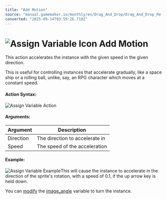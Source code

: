 ```yaml
---
title: "Add Motion"
source: "manual.gamemaker.io/monthly/en/Drag_And_Drop/Drag_And_Drop_Reference/Movement/Add_Motion.htm"
converted: "2025-09-14T03:59:26.710Z"
---
```


# ![Assign Variable Icon](../../../assets/Images/Scripting_Reference/Drag_And_Drop/Reference/Movement/i_Movement_Add_Motion.png) Add Motion

This action accelerates the instance with the given speed in the given direction.

This is useful for controlling instances that accelerate gradually, like a space ship or a rolling ball, unlike, say, an RPG character which moves at a constant speed.

#### Action Syntax:

![Assign Variable Action](../../../assets/Images/Scripting_Reference/Drag_And_Drop/Reference/Movement/a_Movement_Add_Motion.png)

#### Arguments:

| Argument | Description |
| --- | --- |
| Direction | The direction to accelerate in |
| Speed | The speed of the acceleration |

#### Example:

![Assign Variable Example](../../../assets/Images/Scripting_Reference/Drag_And_Drop/Reference/Movement/e_Movement_Add_Motion.png)This will cause the instance to accelerate in the direction of the sprite's rotation, with a speed of 0.1, if the up arrow key is held down.

You can [modify](../Common/Assign_Variable.md) the [image\_angle](../../../GameMaker_Language/GML_Reference/Asset_Management/Sprites/Sprite_Instance_Variables/image_angle.md) variable to turn the instance.